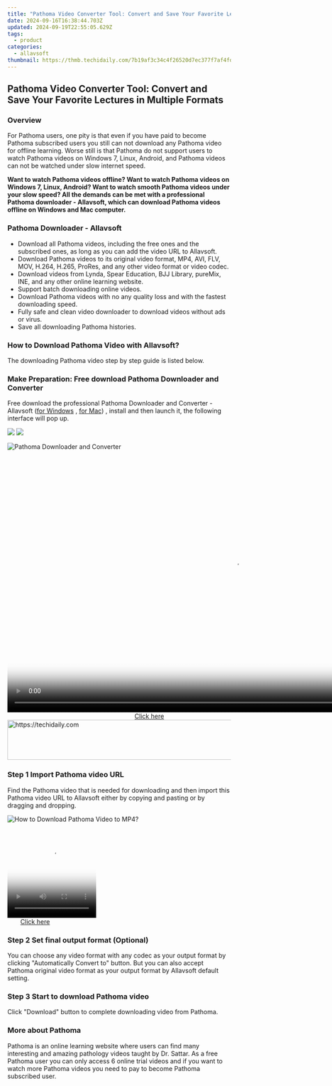 ```yaml
---
title: "Pathoma Video Converter Tool: Convert and Save Your Favorite Lectures in Multiple Formats"
date: 2024-09-16T16:38:44.703Z
updated: 2024-09-19T22:55:05.629Z
tags:
  - product
categories:
  - allavsoft
thumbnail: https://thmb.techidaily.com/7b19af3c34c4f26520d7ec377f7af4fd1103c8587d1f8befab5026af1dd9a904.jpg
---
```


## Pathoma Video Converter Tool: Convert and Save Your Favorite Lectures in Multiple Formats

### Overview

For Pathoma users, one pity is that even if you have paid to become Pathoma subscribed users you still can not download any Pathoma video for offline learning. Worse still is that Pathoma do not support users to watch Pathoma videos on Windows 7, Linux, Android, and Pathoma videos can not be watched under slow internet speed.

**Want to watch Pathoma videos offline? Want to watch Pathoma videos on Windows 7, Linux, Android? Want to watch smooth Pathoma videos under your slow speed? All the demands can be met with a professional Pathoma downloader - Allavsoft, which can download Pathoma videos offline on Windows and Mac computer.**

### Pathoma Downloader - Allavsoft

* Download all Pathoma videos, including the free ones and the subscribed ones, as long as you can add the video URL to Allavsoft.
* Download Pathoma videos to its original video format, MP4, AVI, FLV, MOV, H.264, H.265, ProRes, and any other video format or video codec.
* Download videos from Lynda, Spear Education, BJJ Library, pureMix, INE, and any other online learning website.
* Support batch downloading online videos.
* Download Pathoma videos with no any quality loss and with the fastest downloading speed.
* Fully safe and clean video downloader to download videos without ads or virus.
* Save all downloading Pathoma histories.

### How to Download Pathoma Video with Allavsoft?

The downloading Pathoma video step by step guide is listed below.

### Make Preparation: Free download Pathoma Downloader and Converter

Free download the professional Pathoma Downloader and Converter - Allavsoft ([for Windows](https://tools.techidaily.com/allavsoft/products/) , [for Mac](https://tools.techidaily.com/allavsoft/products/)) , install and then launch it, the following interface will pop up.

[![](https://www.allavsoft.com/how-to/../images/how-to/free-download-win.jpg)](https://tools.techidaily.com/allavsoft/products/) [![](https://www.allavsoft.com/how-to/../images/how-to/free-download-mac.jpg)](https://tools.techidaily.com/allavsoft/products/)

![Pathoma Downloader and Converter](https://www.allavsoft.com/how-to/../images/allavsoft/screen-shot-600.jpg)

<!-- affiliate ads begin -->
<span id="1492813">
					<video width="1024" height="576" style="cursor:pointer"
           poster="//a.impactradius-go.com/display-clicktoplayimage/1492813.png"
           onclick="if(!this.playClicked){this.play();this.setAttribute('controls',true);this.playClicked=true;}">
	   <source src="//a.impactradius-go.com/display-ad/14559-1492813">
	   <img src="//a.impactradius-go.com/display-clicktoplayimage/1492813.png" style="border: none; height: 100%; width: 100%; object-fit: contain">
	</video>
	<div style="width:640px;text-align:center"><a href="javascript:window.open(decodeURIComponent('https%3A%2F%2Fpropmoneyinc.pxf.io%2Fc%2F5597632%2F1492813%2F14559'), '_blank');void(0);">Click here</a></div>
</span>
<img height="0" width="0" src="https://imp.pxf.io/i/5597632/1492813/14559" style="position:absolute;visibility:hidden;" border="0" />
<!-- affiliate ads end -->

<!-- affiliate ads begin -->
<a href="https://appsumo.8odi.net/c/5597632/2082527/7443" target="_top" id="2082527">
  <img src="//a.impactradius-go.com/display-ad/7443-2082527" border="0" alt="https://techidaily.com" width="728" height="90"/>
</a>
<img height="0" width="0" src="https://appsumo.8odi.net/i/5597632/2082527/7443" style="position:absolute;visibility:hidden;" border="0" />
<!-- affiliate ads end -->

### Step 1 Import Pathoma video URL

Find the Pathoma video that is needed for downloading and then import this Pathoma video URL to Allavsoft either by copying and pasting or by dragging and dropping.

![How to Download Pathoma Video to MP4?](https://www.allavsoft.com/how-to/../images/how-to/download-rtmp-video/download-rtmp-video.jpg)

<!-- affiliate ads begin -->
<span id="1374820">
					<video width="200" height="200" style="cursor:pointer"
           poster="//a.impactradius-go.com/display-clicktoplayimage/1374820.png"
           onclick="if(!this.playClicked){this.play();this.setAttribute('controls',true);this.playClicked=true;}">
	   <source src="//a.impactradius-go.com/display-ad/15852-1374820">
	   <img src="//a.impactradius-go.com/display-clicktoplayimage/1374820.png" style="border: none; height: 100%; width: 100%; object-fit: contain">
	</video>
	<div style="width:125px;text-align:center"><a href="javascript:window.open(decodeURIComponent('https%3A%2F%2Fthefitville.pxf.io%2Fc%2F5597632%2F1374820%2F15852'), '_blank');void(0);">Click here</a></div>
</span>
<img height="0" width="0" src="https://imp.pxf.io/i/5597632/1374820/15852" style="position:absolute;visibility:hidden;" border="0" />
<!-- affiliate ads end -->

### Step 2 Set final output format (Optional)

You can choose any video format with any codec as your output format by clicking "Automatically Convert to" button. But you can also accept Pathoma original video format as your output format by Allavsoft default setting.

### Step 3 Start to download Pathoma video

Click "Download" button to complete downloading video from Pathoma.

### More about Pathoma

Pathoma is an online learning website where users can find many interesting and amazing pathology videos taught by Dr. Sattar. As a free Pathoma user you can only access 6 online trial videos and if you want to watch more Pathoma videos you need to pay to become Pathoma subscribed user.

<ins class="adsbygoogle"
     style="display:block"
     data-ad-format="autorelaxed"
     data-ad-client="ca-pub-7571918770474297"
     data-ad-slot="1223367746"></ins>

<ins class="adsbygoogle"
     style="display:block"
     data-ad-client="ca-pub-7571918770474297"
     data-ad-slot="8358498916"
     data-ad-format="auto"
     data-full-width-responsive="true"></ins>

